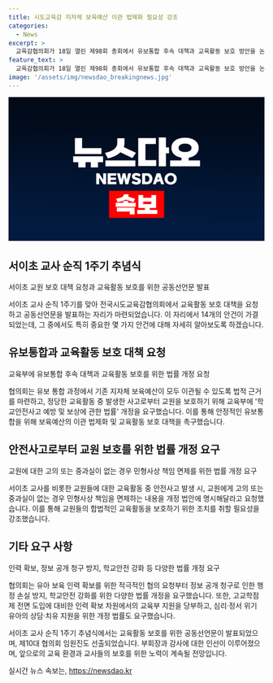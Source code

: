 ```yaml
---
title: 시도교육감 지자체 보육예산 이관 법제화 필요성 강조
categories:
  - News
excerpt: >
  교육감협의회가 18일 열린 제98회 총회에서 유보통합 후속 대책과 교육활동 보호 방안을 논의했다. 또한, 학교안전사고 예방 및 보상에 관한 법률 개정 요구 등 14개의 안건을 가결하고, 정당한 교육활동으로 발생한 안전사고로부터 교원을 보호하는 차원에서 교육부에 법률 개정을 요청했다. 또한, 다양한 교육 분야에 대한 법률 개정을 건의하는 등 교육의 다양한 측면을 다루고 있다.
feature_text: >
  교육감협의회가 18일 열린 제98회 총회에서 유보통합 후속 대책과 교육활동 보호 방안을 논의했다. 또한, 학교안전사고 예방 및 보상에 관한 법률 개정 요구 등 14개의 안건을 가결하고, 정당한 교육활동으로 발생한 안전사고로부터 교원을 보호하는 차원에서 교육부에 법률 개정을 요청했다. 또한, 다양한 교육 분야에 대한 법률 개정을 건의하는 등 교육의 다양한 측면을 다루고 있다.
image: '/assets/img/newsdao_breakingnews.jpg'
---
```


<p><img src="/assets/img/newsdao_breakingnews.jpg" alt="pcversion 속보" /></p>

<h2 data-ke-size="size26">서이초 교사 순직 1주기 추념식</h2>

<p data-ke-size="size16">서이초 교원 보호 대책 요청과 교육활동 보호를 위한 공동선언문 발표</p>

<p>서이초 교사 순직 1주기를 맞아 전국시도교육감협의회에서 교육활동 보호 대책을 요청하고 공동선언문을 발표하는 자리가 마련되었습니다. 이 자리에서 14개의 안건이 가결되었는데, 그 중에서도 특히 중요한 몇 가지 안건에 대해 자세히 알아보도록 하겠습니다.</p>

<h2 data-ke-size="size26">유보통합과 교육활동 보호 대책 요청</h2>

<p data-ke-size="size16">교육부에 유보통합 후속 대책과 교육활동 보호를 위한 법률 개정 요청</p>

<p>협의회는 유보 통합 과정에서 기존 지자체 보육예산이 모두 이관될 수 있도록 법적 근거를 마련하고, 정당한 교육활동 중 발생한 사고로부터 교원을 보호하기 위해 교육부에 '학교안전사고 예방 및 보상에 관한 법률' 개정을 요구했습니다. 이를 통해 안정적인 유보통합을 위해 보육예산의 이관 법제화 및 교육활동 보호 대책을 촉구했습니다.</p>

<h2 data-ke-size="size26">안전사고로부터 교원 보호를 위한 법률 개정 요구</h2>

<p data-ke-size="size16">교원에 대한 고의 또는 중과실이 없는 경우 민형사상 책임 면제를 위한 법률 개정 요구</p>

<p>서이초 교사를 비롯한 교원들에 대한 교육활동 중 안전사고 발생 시, 교원에게 고의 또는 중과실이 없는 경우 민형사상 책임을 면제하는 내용을 개정 법안에 명시해달라고 요청했습니다. 이를 통해 교원들의 합법적인 교육활동을 보호하기 위한 조치를 취할 필요성을 강조했습니다.</p>

<h2 data-ke-size="size26">기타 요구 사항</h2>

<p data-ke-size="size16">인력 확보, 정보 공개 청구 방지, 학교안전 강화 등 다양한 법률 개정 요구</p>

<p>협의회는 유아 보육 인력 확보를 위한 적극적인 협의 요청부터 정보 공개 청구로 인한 행정 손실 방지, 학교안전 강화를 위한 다양한 법률 개정을 요구했습니다. 또한, 고교학점제 전면 도입에 대비한 인력 확보 차원에서의 교육부 지원을 당부하고, 심리·정서 위기 유아의 상담·치유 지원을 위한 개정 법률도 요구했습니다.</p>

<p>서이초 교사 순직 1주기 추념식에서는 교육활동 보호를 위한 공동선언문이 발표되었으며, 제10대 협의회 임원진도 선출되었습니다. 부회장과 감사에 대한 인선이 이루어졌으며, 앞으로의 교육 환경과 교사들의 보호를 위한 노력이 계속될 전망입니다.</p>
실시간 뉴스 속보는, <a href="https://newsdao.kr" rel="dofollow">https://newsdao.kr</a>


